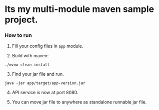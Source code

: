 # Its my multi-module maven sample project.

### How to run

1. Fill your config files in `app` module.

2. Build with maven:

```shell
./mvnw clean install
```

3. Find your jar file and run.

```shell
java -jar app/target/app-version.jar
```

4. API service is now at port 8080.

5. You can move jar file to anywhere as standalone runnable jar file.
